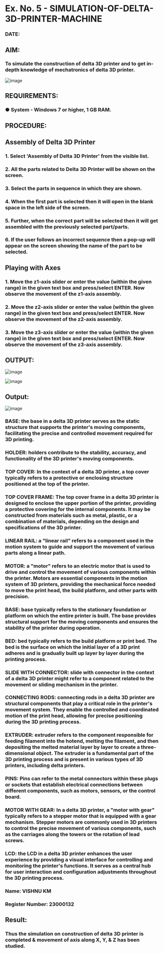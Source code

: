 # Ex. No. 5 - SIMULATION-OF-DELTA-3D-PRINTER-MACHINE

### DATE: 
## AIM:
### To simulate the construction of delta 3D printer and to get in-depth knowledge of mechatronics of delta 3D printer.

![image](https://github.com/Sellakumar1987/Ex.-No.-5---SIMULATION-OF-DELTA-3D-PRINTER-MACHINE/assets/113594316/c784471e-098f-456d-9c1b-e9f0ce56cc9b)

## REQUIREMENTS:
### ●	System - Windows 7 or higher, 1 GB RAM.

## PROCEDURE:

## Assembly of Delta 3D Printer
### 1.	Select 'Assembly of Delta 3D Printer' from the visible list.
### 2.	All the parts related to Delta 3D Printer will be shown on the screen.
### 3.	Select the parts in sequence in which they are shown.
### 4.	When the first part is selected then it will open in the blank space in the left side of the screen.
### 5.	Further, when the correct part will be selected then it will get assembled with the previously selected part/parts.
### 6.	If the user follows an incorrect sequence then a pop-up will appear on the screen showing the name of the part to be selected.

## Playing with Axes
### 1.	Move the z1-axis slider or enter the value (within the given range) in the given text box and press/select ENTER. Now observe the movement of the z1-axis assembly.
### 2.	Move the z2-axis slider or enter the value (within the given range) in the given text box and press/select ENTER. Now observe the movement of the z2-axis assembly.
### 3.	Move the z3-axis slider or enter the value (within the given range) in the given text box and press/select ENTER. Now observe the movement of the z3-axis assembly.

## OUTPUT:
![image](https://github.com/Sellakumar1987/Ex.-No.-5---SIMULATION-OF-DELTA-3D-PRINTER-MACHINE/assets/113594316/10304caa-3e0f-4c4a-bd73-3cadb477a64b)

![image](https://github.com/Sellakumar1987/Ex.-No.-5---SIMULATION-OF-DELTA-3D-PRINTER-MACHINE/assets/113594316/1f3e6b6d-0724-41dc-b7d2-15516060d066)

## Output:
![image](https://github.com/vishnukayyala/Ex.-No.-5---SIMULATION-OF-DELTA-3D-PRINTER-MACHINE/assets/151489368/33973a91-3917-41c7-b598-89f5d9d62803)

### BASE: the base in a delta 3D printer serves as the static structure that supports the printer's moving components, facilitating the precise and controlled movement required for 3D printing.

### HOLDER: holders contribute to the stability, accuracy, and functionality of the 3D printer's moving components.

### TOP COVER: In the context of a delta 3D printer, a top cover typically refers to a protective or enclosing structure positioned at the top of the printer.

### TOP COVER FRAME: The top cover frame in a delta 3D printer is designed to enclose the upper portion of the printer, providing a protective covering for the internal components. It may be constructed from materials such as metal, plastic, or a combination of materials, depending on the design and specifications of the 3D printer.

### LINEAR RAIL: a "linear rail" refers to a component used in the motion system to guide and support the movement of various parts along a linear path.

### MOTOR: a "motor" refers to an electric motor that is used to drive and control the movement of various components within the printer. Motors are essential components in the motion system of 3D printers, providing the mechanical force needed to move the print head, the build platform, and other parts with precision.

### BASE: base typically refers to the stationary foundation or platform on which the entire printer is built. The base provides structural support for the moving components and ensures the stability of the printer during operation.

### BED: bed typically refers to the build platform or print bed. The bed is the surface on which the initial layer of a 3D print adheres and is gradually built up layer by layer during the printing process.

### SLIDE WITH CONNECTOR: slide with connector in the context of a delta 3D printer might refer to a component related to the movement or sliding mechanism in the printer.

### CONNECTING RODS: connecting rods in a delta 3D printer are structural components that play a critical role in the printer's movement system. They enable the controlled and coordinated motion of the print head, allowing for precise positioning during the 3D printing process. 

### EXTRUDER: extruder refers to the component responsible for feeding filament into the hotend, melting the filament, and then depositing the melted material layer by layer to create a three-dimensional object. The extruder is a fundamental part of the 3D printing process and is present in various types of 3D printers, including delta printers.

### PINS: Pins can refer to the metal connectors within these plugs or sockets that establish electrical connections between different components, such as motors, sensors, or the control board.

### MOTOR WITH GEAR: In a delta 3D printer, a "motor with gear" typically refers to a stepper motor that is equipped with a gear mechanism. Stepper motors are commonly used in 3D printers to control the precise movement of various components, such as the carriages along the towers or the rotation of lead screws.

### LCD: the LCD in a delta 3D printer enhances the user experience by providing a visual interface for controlling and monitoring the printer's functions. It serves as a central hub for user interaction and configuration adjustments throughout the 3D printing process.



### Name: VISHNU KM
### Register Number: 23000132

## Result: 
### Thus the simulation on construction of delta 3D printer is completed & movement of axis along X, Y, & Z has been studied.
